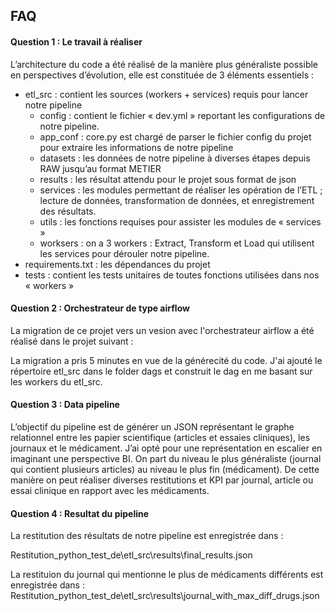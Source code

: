 
## FAQ

#### Question 1 : Le travail à réaliser

L’architecture du code a été réalisé de la manière plus généraliste possible en perspectives d’évolution, elle est constituée de 3 éléments essentiels :

- etl_src : contient les sources (workers + services) requis pour lancer notre pipeline
    - config : contient le fichier « dev.yml » reportant les configurations de notre pipeline.
    - app_conf : core.py est chargé de parser le fichier config du projet pour extraire les informations de notre pipeline
    - datasets : les données de notre pipeline à diverses étapes depuis RAW jusqu’au format METIER
    - results : les résultat attendu pour le projet sous format de json
    - services : les modules permettant de réaliser les opération de l’ETL ; lecture de données, transformation de données, et enregistrement des résultats.
    - utils : les fonctions requises pour assister les modules de « services »
    - worksers : on a 3 workers : Extract, Transform et Load qui utilisent les services pour dérouler notre pipeline.
- requirements.txt : les dépendances du projet
- tests :  contient les tests unitaires de toutes fonctions utilisées dans nos « workers » 

#### Question 2 : Orchestrateur de type airflow

La migration de ce projet vers un vesion avec l'orchestrateur
airflow a été réalisé dans le projet suivant : 

La migration a pris 5 minutes en vue de la générecité du code. 
J'ai ajouté le répertoire etl_src dans le folder dags et
construit le dag en me basant sur les workers du etl_src.

#### Question 3 : Data pipeline 

L’objectif du pipeline est de générer un JSON représentant le graphe 
relationnel entre les papier scientifique (articles et essaies cliniques), 
les journaux et le médicament.
J’ai opté pour une représentation en escalier en imaginant une perspective BI. 
On part du niveau le plus généraliste (journal qui contient plusieurs articles) 
au niveau le plus fin (médicament). De cette manière on peut réaliser diverses 
restitutions et KPI par journal, article ou essai clinique en rapport 
avec les médicaments.


#### Question 4 : Resultat du pipeline

La restitution des résultats de notre pipeline est enregistrée dans :

Restitution_python_test_de\etl_src\results\final_results.json

La restituion du journal qui mentionne le plus de médicaments différents
est enregistrée dans : 
Restitution_python_test_de\etl_src\results\journal_with_max_diff_drugs.json


